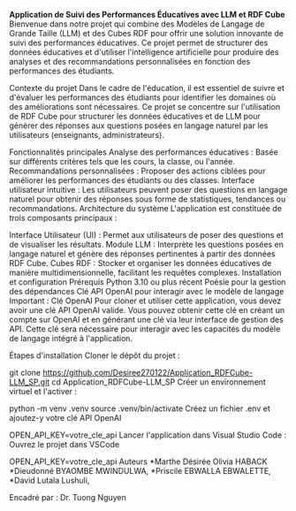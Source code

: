 **Application de Suivi des Performances Éducatives avec LLM et RDF Cube**
Bienvenue dans notre projet qui combine des Modèles de Langage de Grande Taille (LLM) et des Cubes RDF pour offrir une solution innovante de suivi des performances éducatives. Ce projet permet de structurer des données éducatives et d'utiliser l'intelligence artificielle pour produire des analyses et des recommandations personnalisées en fonction des performances des étudiants.

Contexte du projet
Dans le cadre de l'éducation, il est essentiel de suivre et d'évaluer les performances des étudiants pour identifier les domaines où des améliorations sont nécessaires. Ce projet se concentre sur l'utilisation de RDF Cube pour structurer les données éducatives et de LLM pour générer des réponses aux questions posées en langage naturel par les utilisateurs (enseignants, administrateurs).

Fonctionnalités principales
Analyse des performances éducatives : Basée sur différents critères tels que les cours, la classe, ou l'année.
Recommandations personnalisées : Proposer des actions ciblées pour améliorer les performances des étudiants ou des classes.
Interface utilisateur intuitive : Les utilisateurs peuvent poser des questions en langage naturel pour obtenir des réponses sous forme de statistiques, tendances ou recommandations.
Architecture du système
L'application est constituée de trois composants principaux :

Interface Utilisateur (UI) : Permet aux utilisateurs de poser des questions et de visualiser les résultats.
Module LLM : Interprète les questions posées en langage naturel et génère des réponses pertinentes à partir des données RDF Cube.
Cubes RDF : Stocker et organiser les données éducatives de manière multidimensionnelle, facilitant les requêtes complexes.
Installation et configuration
Prérequis
Python 3.10 ou plus récent
Poésie pour la gestion des dépendances
Clé API OpenAI pour interagir avec le modèle de langage
Important : Clé OpenAI
Pour cloner et utiliser cette application, vous devez avoir une clé API OpenAI valide. Vous pouvez obtenir cette clé en créant un compte sur OpenAI et en générant une clé via leur interface de gestion des API. Cette clé sera nécessaire pour interagir avec les capacités du modèle de langage intégré à l'application.

Étapes d'installation
Cloner le dépôt du projet :

git clone https://github.com/Desiree270122/Application_RDFCube-LLM_SP.git
cd Application_RDFCube-LLM_SP
Créer un environnement virtuel et l'activer :

python -m venv .venv
source .venv/bin/activate
Créez un fichier .env et ajoutez-y votre clé API OpenAI

OPEN_API_KEY=votre_cle_api
Lancer l'application dans Visual Studio Code : Ouvrez le projet dans VSCode

OPEN_API_KEY=votre_cle_api
Auteurs
*Marthe Désirée Olivia HABACK
*Dieudonné BYAOMBE MWINDULWA, 
*Priscile EBWALLA EBWALETTE, 
*David Lutala Lushuli,

Encadré par : Dr. Tuong Nguyen
